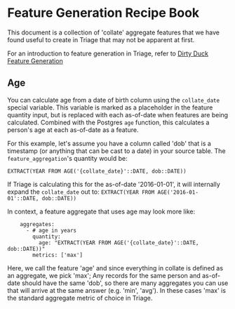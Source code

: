 # Feature Generation Recipe Book

This document is a collection of 'collate' aggregate features that we have found useful to create in Triage that may not be apparent at first.

For an introduction to feature generation in Triage, refer to [Dirty Duck Feature Generation](https://dssg.github.io/dirtyduck/#orgaae2e66)

## Age

You can calculate age from a date of birth column using the `collate_date` special variable. This variable is marked as a placeholder in the feature quantity input, but is replaced with each as-of-date when features are being calculated. Combined with the Postgres `age` function, this calculates a person's age at each as-of-date as a feature.

For this example, let's assume you have a column called 'dob' that is a timestamp (or anything that can be cast to a date) in your source table. The `feature_aggregation`'s quantity would be: 

```EXTRACT(YEAR FROM AGE('{collate_date}'::DATE, dob::DATE))```

If Triage is calculating this for the as-of-date '2016-01-01', it will internally expand the `collate_date` out to:
```EXTRACT(YEAR FROM AGE('2016-01-01'::DATE, dob::DATE))```

In context, a feature aggregate that uses age may look more like:

```
    aggregates:
      - # age in years 
        quantity:
          age: "EXTRACT(YEAR FROM AGE('{collate_date}'::DATE, dob::DATE))"
        metrics: ['max']
```


Here, we call the feature 'age' and since everything in collate is defined as an aggregate, we pick 'max'; Any records for the same person and as-of-date should have the same 'dob', so there are many aggregates you can use that will arrive at the same answer (e.g. 'min', 'avg'). In these cases 'max' is the standard aggregate metric of choice in Triage.
